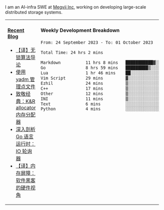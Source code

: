 I am an AI-infra SWE at [Megvii Inc](https://en.megvii.com/), working on developing large-scale distributed storage systems.

<table width="960px">
<tr>
<td valign="top" width="50%">

#### <a href="https://www.kongjun18.me" target="_blank">Recent Blog</a>

<!-- BLOG-POST-LIST:START -->
- [【译】无锁算法导论](https://kongjun18.github.io/posts/2023/07/14/)
- [使用 yadm 管理点文件](https://kongjun18.github.io/posts/2023/04/07/)
- [致敬经典：K&amp;R allocator 内存分配器](https://kongjun18.github.io/posts/2022/12/12/)
- [深入剖析 Go 语言运行时：IO 轮询器](https://kongjun18.github.io/posts/2022/11/21/)
- [【译】内存屏障：软件黑客的硬件视角](https://kongjun18.github.io/posts/2022/11/03/)
<!-- BLOG-POST-LIST:END -->

</td>
<td valign="top" width="50%">

#### Weekly Development Breakdown

<!--START_SECTION:waka-->

```txt
From: 24 September 2023 - To: 01 October 2023

Total Time: 24 hrs 2 mins

Markdown          11 hrs 8 mins   ███████████▓░░░░░░░░░░░░░   46.32 %
Go                8 hrs 59 mins   █████████▒░░░░░░░░░░░░░░░   37.41 %
Lua               1 hr 46 mins    ██░░░░░░░░░░░░░░░░░░░░░░░   07.38 %
Vim Script        29 mins         ▓░░░░░░░░░░░░░░░░░░░░░░░░   02.07 %
Ezhil             24 mins         ▒░░░░░░░░░░░░░░░░░░░░░░░░   01.70 %
C++               17 mins         ▒░░░░░░░░░░░░░░░░░░░░░░░░   01.22 %
Other             12 mins         ▒░░░░░░░░░░░░░░░░░░░░░░░░   00.88 %
INI               11 mins         ▒░░░░░░░░░░░░░░░░░░░░░░░░   00.81 %
Text              6 mins          ░░░░░░░░░░░░░░░░░░░░░░░░░   00.46 %
Python            4 mins          ░░░░░░░░░░░░░░░░░░░░░░░░░   00.33 %
```

<!--END_SECTION:waka-->
</td>
</tr>

</table>
